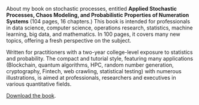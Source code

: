 About my book on stochastic processes, entitled <b>Applied Stochastic Processes, Chaos Modeling, and Probabilistic Properties of Numeration Systems</b> (104 pages, 16 chapters.) This book is intended for professionals in data science, computer science, operations research, statistics, machine learning, big data, and mathematics. In 100 pages, it covers many new topics, offering a fresh perspective on the subject.

Written for practitioners with a two-year college-level exposure to statistics and probability. The compact and tutorial style, featuring many applications (Blockchain, quantum algorithms, HPC, random number generation, cryptography, Fintech, web crawling, statistical testing) with numerous illustrations, is aimed at professionals, researchers and executives in various quantitative fields.

<a href="https://drive.google.com/file/d/1vij5HYjdCDW2yzpq9MiefMWv-3y_mD03/view?usp=sharing">Download the book</a>.
